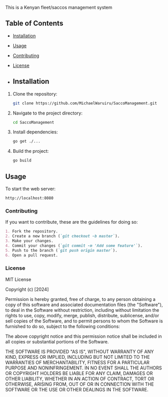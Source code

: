 This is a Kenyan fleet/saccos management system 


## Table of Contents
- [Installation](#installation)
- [Usage](#usage)
- [Contributing](#contributing)
- [License](#license)

- ## Installation
1. Clone the repository:
    ```bash
    git clone https://github.com/MichaelWaruiru/SaccoManagement.git
    ```
2. Navigate to the project directory:
    ```bash
    cd SaccoManagement
    ```
3. Install dependencies:
    ```bash
    go get ./...
    ```
4. Build the project:
    ```bash
    go build
    ```

## Usage
To start the web server:
 
    http://localhost:8080
    

### Contributing
If you want to contribute, these are the guidelines for doing so:

```markdown
1. Fork the repository.
2. Create a new branch (`git checkout -b master`).
3. Make your changes.
4. Commit your changes (`git commit -m 'Add some feature'`).
5. Push to the branch (`git push origin master`).
6. Open a pull request.

```
### License
MIT License

Copyright (c) [2024]

Permission is hereby granted, free of charge, to any person obtaining a copy
of this software and associated documentation files (the "Software"), to deal
in the Software without restriction, including without limitation the rights
to use, copy, modify, merge, publish, distribute, sublicense, and/or sell
copies of the Software, and to permit persons to whom the Software is
furnished to do so, subject to the following conditions:

The above copyright notice and this permission notice shall be included in all
copies or substantial portions of the Software.

THE SOFTWARE IS PROVIDED "AS IS", WITHOUT WARRANTY OF ANY KIND, EXPRESS OR
IMPLIED, INCLUDING BUT NOT LIMITED TO THE WARRANTIES OF MERCHANTABILITY,
FITNESS FOR A PARTICULAR PURPOSE AND NONINFRINGEMENT. IN NO EVENT SHALL THE
AUTHORS OR COPYRIGHT HOLDERS BE LIABLE FOR ANY CLAIM, DAMAGES OR OTHER
LIABILITY, WHETHER IN AN ACTION OF CONTRACT, TORT OR OTHERWISE, ARISING FROM,
OUT OF OR IN CONNECTION WITH THE SOFTWARE OR THE USE OR OTHER DEALINGS IN THE
SOFTWARE.
